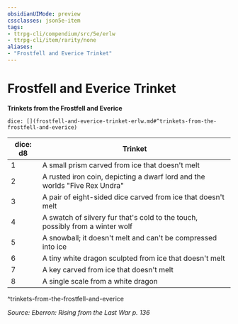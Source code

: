 ```yaml
---
obsidianUIMode: preview
cssclasses: json5e-item
tags:
- ttrpg-cli/compendium/src/5e/erlw
- ttrpg-cli/item/rarity/none
aliases: 
- "Frostfell and Everice Trinket"
---
```

# Frostfell and Everice Trinket


**Trinkets from the Frostfell and Everice**

`dice: [](frostfell-and-everice-trinket-erlw.md#^trinkets-from-the-frostfell-and-everice)`

| dice: d8 | Trinket |
|----------|---------|
| 1 | A small prism carved from ice that doesn't melt |
| 2 | A rusted iron coin, depicting a dwarf lord and the worlds "Five Rex Undra" |
| 3 | A pair of eight-sided dice carved from ice that doesn't melt |
| 4 | A swatch of silvery fur that's cold to the touch, possibly from a winter wolf |
| 5 | A snowball; it doesn't melt and can't be compressed into ice |
| 6 | A tiny white dragon sculpted from ice that doesn't melt |
| 7 | A key carved from ice that doesn't melt |
| 8 | A single scale from a white dragon |
^trinkets-from-the-frostfell-and-everice

*Source: Eberron: Rising from the Last War p. 136*
